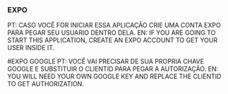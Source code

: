 ### EXPO
PT: CASO VOCÊ FOR INICIAR ESSA APLICAÇÃO CRIE UMA CONTA EXPO PARA PEGAR SEU USUARIO DENTRO DELA.
EN: IF YOU ARE GOING TO START THIS APPLICATION, CREATE AN EXPO ACCOUNT TO GET YOUR USER INSIDE IT.

#EXPO GOOGLE
PT: VOCÊ VAI PRECISAR DE SUA PROPRIA CHAVE GOOGLE E SUBSTITUIR O CLIENTID PARA PEGAR A AUTORIZAÇÃO.
EN: YOU WILL NEED YOUR OWN GOOGLE KEY AND REPLACE THE CLIENTID TO GET AUTHORIZATION.
